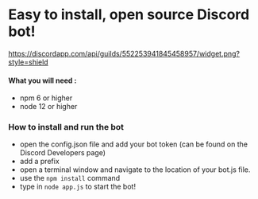 # Easy to install, open source Discord bot!
https://discordapp.com/api/guilds/552253941845458957/widget.png?style=shield

#### What you will need : 
- npm 6 or higher
- node 12 or higher

### How to install and run the bot
- open the config.json file and add your bot token (can be found on the Discord Developers page)
- add a prefix
- open a terminal window and navigate to the location of your bot.js file.
- use the `npm install` command
- type in `node app.js` to start the bot!

<!--
**crumberry/crumberry** is a ✨ _special_ ✨ repository because its `README.md` (this file) appears on your GitHub profile.

Here are some ideas to get you started:

- ⚡ Fun fact: ...
-->
